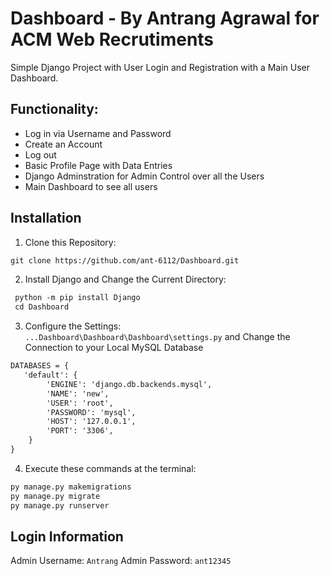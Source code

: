 # Dashboard - By Antrang Agrawal for ACM Web Recrutiments
Simple Django Project with User Login and Registration with a Main User Dashboard.

## Functionality:
* Log in via Username and Password
* Create an Account
* Log out
* Basic Profile Page with Data Entries
* Django Adminstration for Admin Control over all the Users
* Main Dashboard to see all users

## Installation 

1. Clone this Repository:
```html
git clone https://github.com/ant-6112/Dashboard.git
```
2. Install Django and Change the Current Directory: 
```html
 python -m pip install Django
 cd Dashboard
```
3. Configure the Settings:<br>
`...Dashboard\Dashboard\Dashboard\settings.py` and Change the Connection to your Local MySQL Database 
```html
DATABASES = {
   'default': {
        'ENGINE': 'django.db.backends.mysql',
        'NAME': 'new', 
        'USER': 'root',
        'PASSWORD': 'mysql',
        'HOST': '127.0.0.1',
        'PORT': '3306',
    }
}
```

4. Execute these commands at the terminal:
```html
py manage.py makemigrations
py manage.py migrate
py manage.py runserver
```

## Login Information

Admin Username: `Antrang`
Admin Password: `ant12345`



